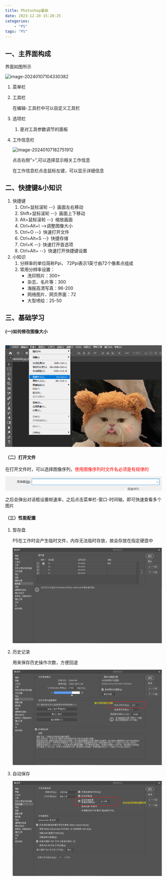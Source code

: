 ```yaml
---
title: Photoshop基础
date: 2023-12-20 15:28:25
categories: 
	- "PS"
tags: "PS"
---
```






## 一、主界面构成

界面如图所示

![image-20240107104330382](/Photoshop基础/image-20240107104330382.png)

1. 菜单栏

2. 工具栏

   在编辑-工具栏中可以自定义工具栏

3. 选项栏

   1. 是对工具参数调节的面板

4. 工作信息栏

   ![image-20240107182751912](/Photoshop基础/image-20240107182751912.png)

   点击右侧">",可以选择显示相关工作信息

   在工作信息栏点击鼠标左键，可以显示详细信息

## 二、快捷键&小知识

1. 快捷键
   1. Ctrl+鼠标滚轮 --》画面左右移动
   2. Shift+鼠标滚轮 --》画面上下移动
   3. Alt+鼠标滚轮 --》缩放画面
   4. Ctrl+Alt+I -->调整图像大小
   5. Ctrl+O --》快速打开文件
   6. Ctrl+Alt+S --》快捷存储
   7. Ctrl+K --》快速打开首选项
   8. Ctrl+Alt+ --》快速打开快捷键设置
2. 小知识
   1. 分辨率的单位简称Ppi， 72Ppi表示1英寸由72个像素点组成
   2. 常用分辨率设置：
      - 洗印照片：300+
      - 杂志、名片等：300
      - 海报高清写真：96-200
      - 网络图片、网页界面：72
      - 大型喷绘：25-50

## 三、基础学习

#### 	(一)如何修改图像大小

​			![image-20240107190734453](Photoshop基础/image-20240107190734453.png)

#### （二）打开文件

​			  在打开文件时，可以选择图像序列，<font color="red">使用图像序列时文件名必须是有规律的</font>

![image-20240107191431965](Photoshop基础/image-20240107191431965.png)

​			之后会弹出对话框设置帧速率，之后点击菜单栏-窗口-时间轴，即可快速查看多个图片

#### （三）性能配置

   1. 暂存盘

      PS在工作时会产生临时文件，内存无法临时存放，故会存放在指定硬盘中

      ![image-20240107225729882](Photoshop基础/image-20240107225729882.png)

   2. 历史记录

      用来保存历史操作次数，方便回退

      ![image-20240107230018047](Photoshop基础/image-20240107230018047.png)

   3. 自动保存

      ![image-20240107230132171](Photoshop基础/image-20240107230132171.png)

